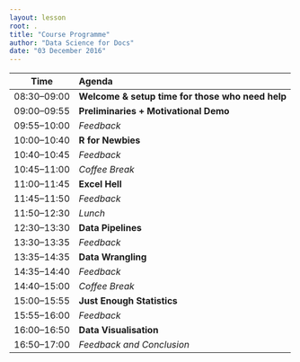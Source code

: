 ```yaml
---
layout: lesson
root: .
title: "Course Programme"
author: "Data Science for Docs"
date: "03 December 2016"
---
```


<table>
<thead>
<tr class="header">
<th align="center">Time</th>
<th align="left">Agenda</th>
</tr>
</thead>
<tbody>
<tr class="odd">
<td align="center">08:30–09:00</td>
<td align="left"><strong>Welcome &amp; setup time for those who need help</strong></td>
</tr>
<tr class="even">
<td align="center">09:00–09:55</td>
<td align="left"><strong>Preliminaries + Motivational Demo</strong></td>
</tr>
<tr class="odd">
<td align="center">09:55–10:00</td>
<td align="left"><em>Feedback</em></td>
</tr>
<tr class="even">
<td align="center">10:00–10:40</td>
<td align="left"><strong>R for Newbies</strong></td>
</tr>
<tr class="odd">
<td align="center">10:40–10:45</td>
<td align="left"><em>Feedback</em></td>
</tr>
<tr class="even">
<td align="center">10:45–11:00</td>
<td align="left"><em>Coffee Break</em></td>
</tr>
<tr class="odd">
<td align="center">11:00–11:45</td>
<td align="left"><strong>Excel Hell</strong></td>
</tr>
<tr class="even">
<td align="center">11:45–11:50</td>
<td align="left"><em>Feedback</em></td>
</tr>
<tr class="odd">
<td align="center">11:50–12:30</td>
<td align="left"><em>Lunch</em></td>
</tr>
<tr class="even">
<td align="center">12:30–13:30</td>
<td align="left"><strong>Data Pipelines</strong></td>
</tr>
<tr class="odd">
<td align="center">13:30–13:35</td>
<td align="left"><em>Feedback</em></td>
</tr>
<tr class="even">
<td align="center">13:35–14:35</td>
<td align="left"><strong>Data Wrangling</strong></td>
</tr>
<tr class="odd">
<td align="center">14:35–14:40</td>
<td align="left"><em>Feedback</em></td>
</tr>
<tr class="even">
<td align="center">14:40–15:00</td>
<td align="left"><em>Coffee Break</em></td>
</tr>
<tr class="odd">
<td align="center">15:00–15:55</td>
<td align="left"><strong>Just Enough Statistics</strong></td>
</tr>
<tr class="even">
<td align="center">15:55–16:00</td>
<td align="left"><em>Feedback</em></td>
</tr>
<tr class="odd">
<td align="center">16:00–16:50</td>
<td align="left"><strong>Data Visualisation</strong></td>
</tr>
<tr class="even">
<td align="center">16:50–17:00</td>
<td align="left"><em>Feedback and Conclusion</em></td>
</tr>
</tbody>
</table>
